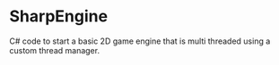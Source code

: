 # SharpEngine

C# code to start a basic 2D game engine that is multi threaded using a custom thread manager.
